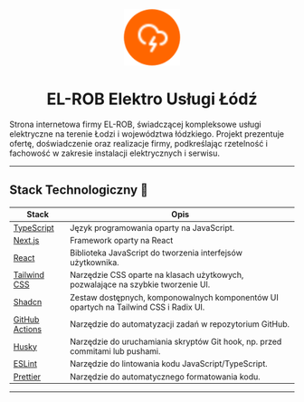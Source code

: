 <p align="center">
  <img width="100" src="./public/logo.svg" alt="elrob-elektro logo">
</p>
<h1 align="center">EL-ROB Elektro Usługi Łódź</h1>

<p>
  Strona internetowa firmy EL-ROB, świadczącej kompleksowe usługi elektryczne na terenie Łodzi i województwa łódzkiego. Projekt prezentuje ofertę, doświadczenie oraz realizacje  firmy, podkreślając rzetelność i fachowość w zakresie instalacji elektrycznych i serwisu.
</p>

---

<h2>Stack Technologiczny 🧰</h2>

| Stack                                   | Opis                                                                                   |
|----------------------------------------|----------------------------------------------------------------------------------------|
| [TypeScript](https://www.typescriptlang.org/) | Język programowania oparty na JavaScript.              |
| [Next.js](https://nextjs.org/)         | Framework oparty na React |
| [React](https://reactjs.org/)          | Biblioteka JavaScript do tworzenia interfejsów użytkownika.                           |
| [Tailwind CSS](https://tailwindcss.com/)| Narzędzie CSS oparte na klasach użytkowych, pozwalające na szybkie tworzenie UI.     |
| [Shadcn](https://ui.shadcn.com/)       | Zestaw dostępnych, komponowalnych komponentów UI opartych na Tailwind CSS i Radix UI. |
| [GitHub Actions](https://github.com/features/actions) | Narzędzie do automatyzacji zadań w repozytorium GitHub.                          |
| [Husky](https://typicode.github.io/husky/)| Narzędzie do uruchamiania skryptów Git hook, np. przed commitami lub pushami.         |
| [ESLint](https://eslint.org/)          | Narzędzie do lintowania kodu JavaScript/TypeScript.                         |
| [Prettier](https://prettier.io/)       | Narzędzie do automatycznego formatowania kodu.               |

--- 
